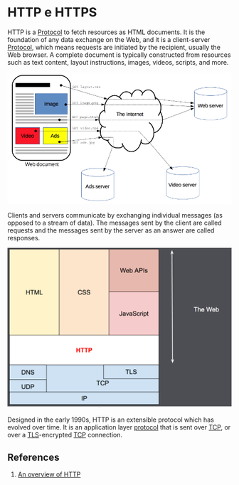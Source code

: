 # HTTP e HTTPS

HTTP is a [Protocol](./Protocolo.md) to fetch resources as HTML documents. It is the foundation of any data exchange on the Web, and it is a client-server [Protocol](./Protocolo.md), which means requests are initiated by the recipient, usually the Web browser. A complete document is typically constructed from resources such as text content, layout instructions, images, videos, scripts, and more.

<img title="" src="assets/http-protocol-flow.png" alt="Stream flow of data in an HTTP protocol" data-align="center">

Clients and servers communicate by exchanging individual messages (as opposed to a stream of data). The messages sent by the client are called requests and the messages sent by the server as an answer are called responses.

<img src="assets/request-response-flow.png" title="" alt="Response and Request flow" data-align="center">

Designed in the early 1990s, HTTP is an extensible protocol which has evolved over time. It is an application layer [protocol](./Protocol.md) that is sent over [TCP](./TCP.md), or over a [TLS](./TLS.md)-encrypted [TCP](./TCP.md) connection.

## References

1. [An overview of HTTP](https://developer.mozilla.org/en-US/docs/Web/HTTP/Overview#components_of_http-based_systems)
